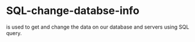 # SQL-change-databse-info
is used to get and change the data on our database and servers
using SQL query.
